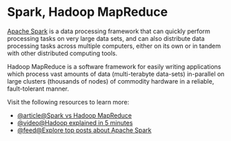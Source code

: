 # Spark, Hadoop MapReduce

[Apache Spark](https://spark.apache.org/) is a data processing framework that can quickly perform processing tasks on very large data sets, and can also distribute data processing tasks across multiple computers, either on its own or in tandem with other distributed computing tools.

Hadoop MapReduce is a software framework for easily writing applications which process vast amounts of data (multi-terabyte data-sets) in-parallel on large clusters (thousands of nodes) of commodity hardware in a reliable, fault-tolerant manner.

Visit the following resources to learn more:

- [@article@Spark vs Hadoop MapReduce](https://www.integrate.io/blog/apache-spark-vs-hadoop-mapreduce)
- [@video@Hadoop explained in 5 minutes](https://www.youtube.com/watch?v=aReuLtY0YMI)
- [@feed@Explore top posts about Apache Spark](https://app.daily.dev/tags/spark?ref=roadmapsh)
